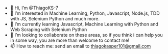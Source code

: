 - 👋 Hi, I’m @ThiagoKS-7
- 👀 I’m interested in Machine Learning, Python, Javascript, Node.js, TDD with JS, Selenium Python and much more.
- 🌱 I’m currently learning Javascript, Machine Learning with Python and Web Scraping with Selenium Python
- 💞️ I’m looking to collaborate on these areas, so if you think i can help you in some way, you are more than welcome to contact me!
- 📫 How to reach me: send an email to thiagokasper101@gmail.com

<!---
ThiagoKS-7/ThiagoKS-7 is a ✨ special ✨ repository because its `README.md` (this file) appears on your GitHub profile.
You can click the Preview link to take a look at your changes.
--->
